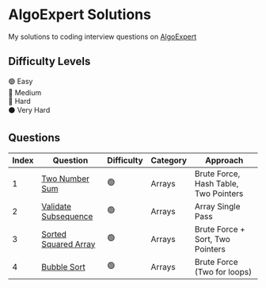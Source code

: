 # AlgoExpert Solutions

My solutions to coding interview questions on [AlgoExpert](https://www.algoexpert.io)

## Difficulty Levels

🟢 Easy  
🔵 Medium  
🔴 Hard  
⚫️ Very Hard

## Questions

| Index | Question                                              | Difficulty | Category | Approach                              |
| ----- | ----------------------------------------------------- | ---------- | -------- | ------------------------------------- |
| 1     | [Two Number Sum](/Easy/two-number-sum.md)             | 🟢         | Arrays   | Brute Force, Hash Table, Two Pointers |
| 2     | [Validate Subsequence](/Easy/validate-subsequence.md) | 🟢         | Arrays   | Array Single Pass                     |
| 3     | [Sorted Squared Array](/Easy/sorted-squared-array.md) | 🟢         | Arrays   | Brute Force + Sort, Two Pointers      |
| 4     | [Bubble Sort](/Easy/bubble-sort.md)                   | 🟢         | Arrays   | Brute Force (Two for loops)           |
